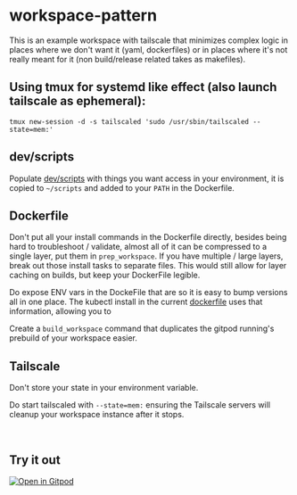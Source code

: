 # workspace-pattern

This is an example workspace with tailscale that minimizes complex logic in places where we don't want it (yaml, dockerfiles) or in places where it's not really meant for it (non build/release related takes as makefiles).


## Using tmux for systemd like effect (also launch tailscale as ephemeral):
```
tmux new-session -d -s tailscaled 'sudo /usr/sbin/tailscaled --state=mem:'
```

## dev/scripts
Populate [dev/scripts](dev/scripts) with things you want access in your environment, it is copied to `~/scripts` and added to your `PATH` in the Dockerfile.

## Dockerfile
Don't put all your install commands in the Dockerfile directly, besides being hard to troubleshoot / validate, almost all of it can be compressed to a single layer, put them in `prep_workspace`. If you have multiple / large layers, break out those install tasks to separate files. This would still allow for layer caching on builds, but keep your DockerFile legible.

Do expose ENV vars in the DockeFile that are  so it is easy to bump versions all in one place. The kubectl install in the current [dockerfile](dev/gitpod.DockerFile) uses that information, allowing you to 

Create a `build_workspace` command that duplicates the gitpod running's prebuild of your workspace easier.

## Tailscale

Don't store your state in your environment variable.

Do start tailscaled with `--state=mem:` ensuring the Tailscale servers will cleanup your workspace instance after it stops.


<br>

## Try it out

[![Open in Gitpod](https://gitpod.io/button/open-in-gitpod.svg)](https://gitpod.io/#https://github.com/mrzarquon/workspace-pattern)

